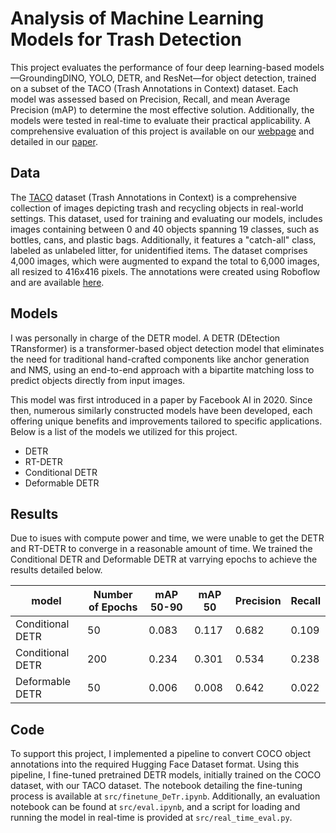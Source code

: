 # Analysis of Machine Learning Models for Trash Detection
This project evaluates the performance of four deep learning-based models—GroundingDINO, YOLO, DETR, and ResNet—for object detection, trained on a subset of the TACO (Trash Annotations in Context) dataset. Each model was assessed based on Precision, Recall, and mean Average Precision (mAP) to determine the most effective solution. Additionally, the models were tested in real-time to evaluate their practical applicability. A comprehensive evaluation of this project is available on our [webpage](https://isaac-berlin.github.io/CV_Garbage_Detection/) and detailed in our [paper](docs/computer_vision_project.pdf).

## Data

The [TACO](http://tacodataset.org/TACO) dataset (Trash Annotations in Context) is a comprehensive collection of images depicting trash and recycling objects in real-world settings. This dataset, used for training and evaluating our models, includes images containing between 0 and 40 objects spanning 19 classes, such as bottles, cans, and plastic bags. Additionally, it features a "catch-all" class, labeled as unlabeled litter, for unidentified items. The dataset comprises 4,000 images, which were augmented to expand the total to 6,000 images, all resized to 416x416 pixels. The annotations were created using Roboflow and are available [here](https://universe.roboflow.com/divya-lzcld/taco-mqclx).

## Models

I was personally in charge of the DETR model. A DETR (DEtection TRansformer) is a transformer-based object detection model that eliminates the need for traditional hand-crafted components like anchor generation and NMS, using an end-to-end approach with a bipartite matching loss to predict objects directly from input images. 

This model was first introduced in a paper by Facebook AI in 2020. Since then, numerous similarly constructed models have been developed, each offering unique benefits and improvements tailored to specific applications. Below is a list of the models we utilized for this project.

- DETR
- RT-DETR
- Conditional DETR
- Deformable DETR

## Results

Due to isues with compute power and time, we were unable to get the DETR and RT-DETR to converge in a reasonable amount of time. We trained the Conditional DETR and Deformable DETR at varrying epochs to achieve the results detailed below.

| model | Number of Epochs | mAP 50-90 | mAP 50 | Precision | Recall |
| --- | --- | --- | --- | --- | --- |
| Conditional DETR | 50 | 0.083 | 0.117 | 0.682 | 0.109 |
| Conditional DETR | 200 | 0.234 | 0.301 | 0.534 | 0.238 |
| Deformable DETR | 50 | 0.006 | 0.008 | 0.642 | 0.022 |

## Code

To support this project, I implemented a pipeline to convert COCO object annotations into the required Hugging Face Dataset format. Using this pipeline, I fine-tuned pretrained DETR models, initially trained on the COCO dataset, with our TACO dataset. The notebook detailing the fine-tuning process is available at ```src/finetune_DeTr.ipynb```. Additionally, an evaluation notebook can be found at ```src/eval.ipynb```, and a script for loading and running the model in real-time is provided at ```src/real_time_eval.py```.